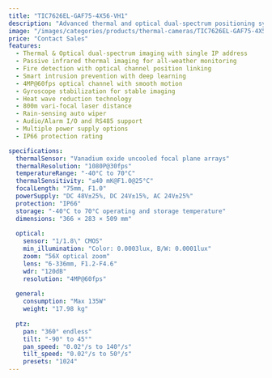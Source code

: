 ```yaml
---
title: "TIC7626EL-GAF75-4X56-VH1"
description: "Advanced thermal and optical dual-spectrum positioning system with passive infrared thermal imaging, fire detection capabilities, and smart intrusion prevention powered by deep learning algorithms. Features 4MP@60fps optical channel with gyroscope stabilization and 800m laser distance coverage."
image: "/images/categories/products/thermal-cameras/TIC7626EL-GAF75-4X56-VH1.png"
price: "Contact Sales"
features:
  - Thermal & Optical dual-spectrum imaging with single IP address
  - Passive infrared thermal imaging for all-weather monitoring
  - Fire detection with optical channel position linking
  - Smart intrusion prevention with deep learning
  - 4MP@60fps optical channel with smooth motion
  - Gyroscope stabilization for stable imaging
  - Heat wave reduction technology
  - 800m vari-focal laser distance
  - Rain-sensing auto wiper
  - Audio/Alarm I/O and RS485 support
  - Multiple power supply options
  - IP66 protection rating

specifications:
  thermalSensor: "Vanadium oxide uncooled focal plane arrays"
  thermalResolution: "1080P@30fps"
  temperatureRange: "-40°C to 70°C"
  thermalSensitivity: "≤40 mK@F1.0@25°C"
  focalLength: "75mm, F1.0"
  powerSupply: "DC 48V±25%, DC 24V±15%, AC 24V±25%"
  protection: "IP66"
  storage: "-40°C to 70°C operating and storage temperature"
  dimensions: "366 × 283 × 509 mm"
  
  optical:
    sensor: "1/1.8\" CMOS"
    min_illumination: "Color: 0.0003lux, B/W: 0.0001lux"
    zoom: "56X optical zoom"
    lens: "6-336mm, F1.2-F4.6"
    wdr: "120dB"
    resolution: "4MP@60fps"
  
  general:
    consumption: "Max 135W"
    weight: "17.98 kg"
    
  ptz:
    pan: "360° endless"
    tilt: "-90° to 45°"
    pan_speed: "0.02°/s to 140°/s"
    tilt_speed: "0.02°/s to 50°/s"
    presets: "1024"
---
```

